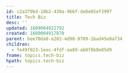```yaml
---
id: c2a379bd-18b2-430a-966f-de8e85ef3997
title: Tech Biz
desc: ''
updated: 1609004922792
created: 1609004917870
parent: bee70da8-e282-4d98-9709-1bad45e8a734
children:
  - fe49f023-1eec-4fdf-aa89-ab8f8b8e85d9
fname: topics.tech-biz
hpath: topics.tech-biz
---
```



